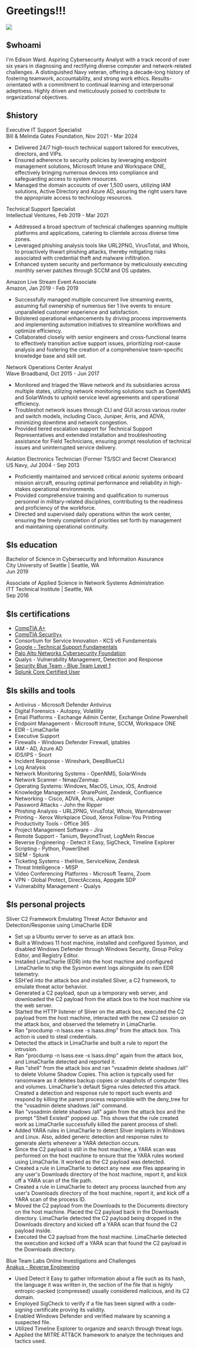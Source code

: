 # Greetings!!!
<a href="https://www.linkedin.com/in/edisonward/"><img src="https://img.shields.io/badge/-LinkedIn-0072b1?&style=for-the-badge&logo=linkedin&logoColor=white" /></a>

## $whoami

I'm Edison Ward. Aspiring Cybersecurity Analyst with a track record of over six years in diagnosing and rectifying diverse computer and network-related challenges. A distinguished Navy veteran, offering a decade-long history of fostering teamwork, accountability, and strong work ethics. Results-orientated with a commitment to continual learning and interpersonal adeptness. Highly driven and meticulously poised to contribute to organizational objectives.

## $history

Executive IT Support Specialist
<br> Bill & Melinda Gates Foundation, Nov 2021 - Mar 2024

-	Delivered 24/7 high-touch technical support tailored for executives, directors, and VIPs.
-	Ensured adherence to security policies by leveraging endpoint management solutions, Microsoft Intune and Workspace ONE, effectively bringing numerous devices into compliance and safeguarding access to system resources.
-	Managed the domain accounts of over 1,500 users, utilizing IAM solutions, Active Directory and Azure AD, assuring the right users have the appropriate access to technology resources.

Technical Support Specialist
<br> Intellectual Ventures, Feb 2019 - Mar 2021

-	Addressed a broad spectrum of technical challenges spanning multiple platforms and applications, catering to clientele across diverse time zones.
-	Leveraged phishing analysis tools like URL2PNG, VirusTotal, and Whois, to proactively thwart phishing attacks, thereby mitigating risks associated with credential theft and malware infiltration.
-	Enhanced system security and performance by meticulously executing monthly server patches through SCCM and OS updates.

Amazon Live Stream Event Associate
<br> Amazon, Jan 2019 - Feb 2019

-	Successfully managed multiple concurrent live streaming events, assuming full ownership of numerous tier 1 live events to ensure unparalleled customer experience and satisfaction.
-	Bolstered operational enhancements by driving process improvements and implementing automation initiatives to streamline workflows and optimize efficiency.
-	Collaborated closely with senior engineers and cross-functional teams to effectively transition active support issues, prioritizing root-cause analysis and fostering the creation of a comprehensive team-specific knowledge base and skill set.

Network Operations Center Analyst
<br> Wave Broadband, Oct 2015 - Jun 2017

-	Monitored and triaged the Wave network and its subsidiaries across multiple states, utilizing network monitoring solutions such as OpenNMS and SolarWinds to uphold service level agreements and operational efficiency.
-	Troubleshot network issues through CLI and GUI across various router and switch models, including Cisco, Juniper, Arris, and ADVA, minimizing downtime and network congestion.
-	Provided tiered escalation support for Technical Support Representatives and extended installation and troubleshooting assistance for Field Technicians, ensuring prompt resolution of technical issues and uninterrupted service delivery.

Aviation Electronics Technician (Former TS/SCI and Secret Clearance)
<br> US Navy, Jul 2004 - Sep 2013

- Proficiently maintained and serviced critical avionic systems onboard mission aircraft, ensuring optimal performance and reliability in high-stakes operational environments.
- Provided comprehensive training and qualification to numerous personnel in military-related disciplines, contributing to the readiness and proficiency of the workforce.
- Directed and supervised daily operations within the work center, ensuring the timely completion of priorities set forth by management and maintaining operational continuity.

## $ls education

Bachelor of Science in Cybersecurity and Information Assurance
<br>City University of Seattle | Seattle, WA
<br>Jun 2019

Associate of Applied Science in Network Systems Administration
<br>ITT Technical Institute | Seattle, WA
<br>Sep 2016

## $ls certifications

- <a href="https://www.credly.com/badges/f61f9bc7-b044-4be5-ab73-b5c304597854/public_url">CompTIA A+</a>
- <a href="https://www.credly.com/badges/cff68502-f364-493f-b028-9cc492076d05/public_url">CompTIA Security+</a>
- Consortium for Service Innovation - KCS v6 Fundamentals
- <a href="https://www.coursera.org/account/accomplishments/verify/53XN438CZMC5">Google - Technical Support Fundamentals</a>
- <a href="https://www.coursera.org/account/accomplishments/verify/RH4P8BV7F2WX">Palo Alto Networks Cybersecurity Foundation</a>
- Qualys - Vulnerability Management, Detection and Response
- <a href="https://www.credly.com/badges/f85d4be6-6aff-4abc-abf5-294f9105fa9a/public_url">Security Blue Team - Blue Team Level 1</a>
- <a href="https://www.credly.com/badges/30787a57-9ccc-4255-a608-e6f2fd96cd71/public_url">Splunk Core Certified User</a>

## $ls skills and tools

- Antivirus - Microsoft Defender Antivirus
- Digital Forensics - Autopsy, Volatility
- Email Platforms - Exchange Admin Center, Exchange Online Powershell
- Endpoint Management - Microsoft Intune, SCCM, Workspace ONE
- EDR - LimaCharlie
- Executive Support
- Firewalls - Windows Defender Firewall, iptables
- IAM - AD, Azure AD
- IDS/IPS - Snort
- Incident Response - Wireshark, DeepBlueCLI
- Log Analysis
- Network Monitoring Systems - OpenNMS, SolarWinds
- Network Scanner - Nmap/Zenmap
- Operating Systems: Windows, MacOS, Linux, iOS, Android
- Knowledge Management - SharePoint, Zendesk, Confluence
- Networking - Cisco, ADVA, Arris, Juniper
- Password Attacks - John the Ripper
- Phishing Analysis - URL2PNG, VirusTotal, Whois, Wannabrowser
- Printing - Xerox Workplace Cloud, Xerox Follow-You Printing
- Productivity Tools - Office 365
- Project Management Software - Jira
- Remote Support - Tanium, BeyondTrust, LogMeIn Rescue
- Reverse Engineering - Detect it Easy, SigCheck, Timeline Explorer
- Scripting - Python, PowerShell
- SIEM - Splunk
- Ticketing Systems - theHive, ServiceNow, Zendesk
- Threat Intelligence - MISP
- Video Conferencing Platforms - Microsoft Teams, Zoom
- VPN - Global Protect, DirectAccess, Appgate SDP
- Vulnerability Management - Qualys

## $ls personal projects

<a>Sliver C2 Framework Emulating Threat Actor Behavior and Detection/Response using LimaCharlie EDR</a>

- Set up a Ubuntu server to serve as an attack box.
- Built a Windows 11 host machine, installed and configured Sysmon, and disabled Windows Defender through Windows Security, Group Policy Editor, and Registry Editor.
- Installed LimaCharlie (EDR) into the host machine and configured LimaCharlie to ship the Sysmon event logs alongside its own EDR telemetry.
- SSH'ed into the attack box and installed Sliver, a C2 framework, to emulate threat actor behavior.
- Generated a C2 payload, spun up a temporary web server, and downloaded the C2 payload from the attack box to the host machine via the web server.
- Started the HTTP listener of Sliver on the attack box, executed the C2 payload from the host machine, interacted with the new C2 session on the attack box, and observed the telemetry in LimaCharlie.
- Ran "procdump -n lsass.exe -s lsass.dmp" from the attack box. This action is used to steal credentials.
- Detected the attack in LimaCharlie and built a rule to report the intrusion.
- Ran "procdump -n lsass.exe -s lsass.dmp" again from the attack box, and LimaCharlie detected and reported it.
- Ran "shell" from the attack box and ran "vssadmin delete shadows /all" to delete Volume Shadow Copies. This action is typically used for ransomware as it deletes backup copies or snapshots of computer files and volumes. LimaCharlie's default Sigma rules detected this attack. Created a detection and response rule to report such events and respond by killing the parent process responsible with the deny_tree for the "vssadmin delete shadows /all" command.
- Ran "vssadmin delete shadows /all" again from the attack box and the prompt "Shell Existed" popped up. This shows that the rule created work as LimaCharlie successfully killed the parent process of shell.
- Added YARA rules in LimaCharlie to detect Sliver implants in Windows and Linux. Also, added generic detection and response rules to generate alerts whenever a YARA detection occurs.
- Since the C2 payload is still in the host machine, a YARA scan was performed on the host machine to ensure that the YARA rules worked using LimaCharlie. It worked as the C2 payload was detected.
- Created a rule in LimaCharlie to detect any new .exe files appearing in any user's Downloads directory of the host machine, report it, and kick off a YARA scan of the file path.
- Created a rule in LimaCharlie to detect any process launched from any user's Downloads directory of the host machine, report it, and kick off a YARA scan of the process ID.
- Moved the C2 payload from the Downloads to the Documents directory on the host machine. Placed the C2 payload back in the Downloads directory. LimaCharlie detected the C2 payload being dropped in the Downloads directory and kicked off a YARA scan that found the C2 payload inside.
- Executed the C2 payload from the host machine. LimaCharlie detected the execution and kicked off a YARA scan that found the C2 payload in the Downloads directory.

</a>Blue Team Labs Online Investigations and Challenges</a>
<br><a href="https://blueteamlabs.online/achievement/share/75272/203">Anakus - Reverse Engineering</a>

- Used Detect it Easy to gather information about a file such as its hash, the language it was written in, the section of the file that is highly entropic-packed (compressed) usually considered malicious, and its C2 domain.
- Employed SigCheck to verify if a file has been signed with a code-signing certificate proving its validity.
- Enabled Windows Defender and verified malware by scanning a suspected file.
- Utilized Timeline Explorer to organize and search through threat logs.
- Applied the MITRE ATT&CK framework to analyze the techniques and tactics used. 
